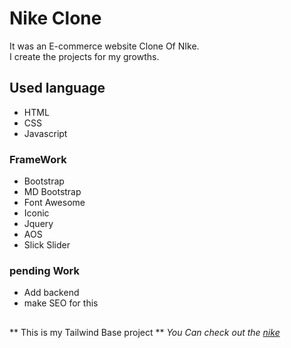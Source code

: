 # Nike Clone
It was an E-commerce website Clone Of NIke.\
I create the projects for my growths. 
## Used language ##
- HTML 
- CSS
- Javascript
### FrameWork ###
- Bootstrap
- MD Bootstrap
- Font Awesome
- Iconic
- Jquery
- AOS
- Slick Slider
### pending Work ###
- Add backend 
- make SEO for this
## ##
** This is my Tailwind Base project **
*You Can check out the [nike](https://Jagrati1213.github.io/nike-clone)*
